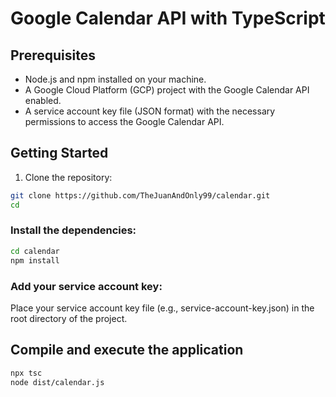 # Google Calendar API with TypeScript

## Prerequisites

- Node.js and npm installed on your machine.
- A Google Cloud Platform (GCP) project with the Google Calendar API enabled.
- A service account key file (JSON format) with the necessary permissions to access the Google Calendar API.

## Getting Started

1. Clone the repository:

```bash
git clone https://github.com/TheJuanAndOnly99/calendar.git
cd 
```

### Install the dependencies:

```bash
cd calendar
npm install
```

### Add your service account key:
Place your service account key file (e.g., service-account-key.json) in the root directory of the project.

## Compile and execute the application
```bash
npx tsc
node dist/calendar.js
```

